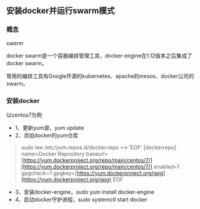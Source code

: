 ## 安装docker并运行swarm模式

### 概念

_swarm_

docker swarm是一个容器编排管理工具，docker-engine在1.12版本之后集成了docker swarm。

常用的编排工具有Google开源的kubernetes、apache的mesos、docker公司的swarm。

### 安装docker

以centos7为例

*   1、更新yum源，yum update
*   2、添加docker的yum仓库
> sudo tee /etc/yum.repos.d/docker.repo &lt;&lt;-'EOF'
> [dockerrepo]
> name=Docker Repository
> baseurl=[https://yum.dockerproject.org/repo/main/centos/7/](https://yum.dockerproject.org/repo/main/centos/7/)
> enabled=1
> gpgcheck=1
> gpgkey=[https://yum.dockerproject.org/gpg](https://yum.dockerproject.org/gpg)
> EOF

*   3、安装docker-engine，sudo yum install docker-engine
*   4、启动docker守护进程，sudo systemctl start docker